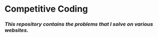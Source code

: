 # Competitive Coding


### *This repository contains the problems that I solve on various websites.*

